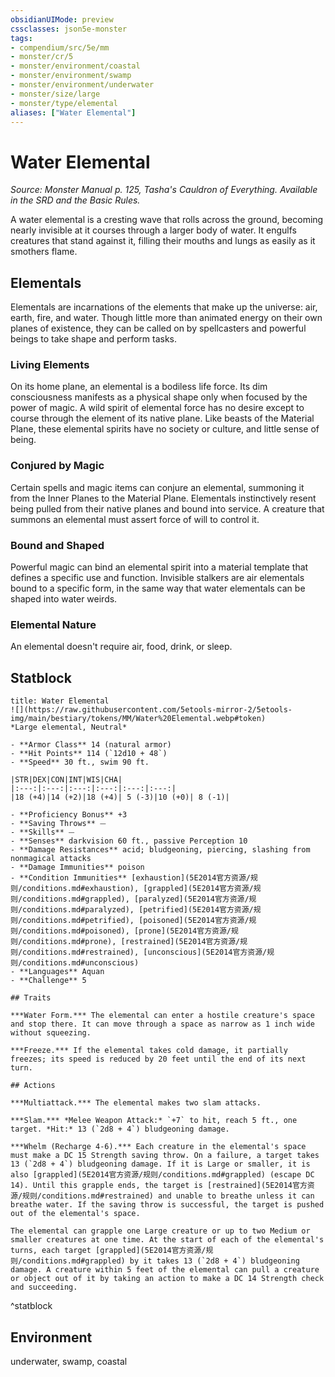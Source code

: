 ```yaml
---
obsidianUIMode: preview
cssclasses: json5e-monster
tags:
- compendium/src/5e/mm
- monster/cr/5
- monster/environment/coastal
- monster/environment/swamp
- monster/environment/underwater
- monster/size/large
- monster/type/elemental
aliases: ["Water Elemental"]
---
```

# Water Elemental
*Source: Monster Manual p. 125, Tasha's Cauldron of Everything. Available in the SRD and the Basic Rules.*  

A water elemental is a cresting wave that rolls across the ground, becoming nearly invisible at it courses through a larger body of water. It engulfs creatures that stand against it, filling their mouths and lungs as easily as it smothers flame.

## Elementals

Elementals are incarnations of the elements that make up the universe: air, earth, fire, and water. Though little more than animated energy on their own planes of existence, they can be called on by spellcasters and powerful beings to take shape and perform tasks.

### Living Elements

On its home plane, an elemental is a bodiless life force. Its dim consciousness manifests as a physical shape only when focused by the power of magic. A wild spirit of elemental force has no desire except to course through the element of its native plane. Like beasts of the Material Plane, these elemental spirits have no society or culture, and little sense of being.

### Conjured by Magic

Certain spells and magic items can conjure an elemental, summoning it from the Inner Planes to the Material Plane. Elementals instinctively resent being pulled from their native planes and bound into service. A creature that summons an elemental must assert force of will to control it.

### Bound and Shaped

Powerful magic can bind an elemental spirit into a material template that defines a specific use and function. Invisible stalkers are air elementals bound to a specific form, in the same way that water elementals can be shaped into water weirds.

### Elemental Nature

An elemental doesn't require air, food, drink, or sleep.

## Statblock

```ad-statblock
title: Water Elemental
![](https://raw.githubusercontent.com/5etools-mirror-2/5etools-img/main/bestiary/tokens/MM/Water%20Elemental.webp#token)
*Large elemental, Neutral*

- **Armor Class** 14 (natural armor)
- **Hit Points** 114 (`12d10 + 48`)
- **Speed** 30 ft., swim 90 ft.

|STR|DEX|CON|INT|WIS|CHA|
|:---:|:---:|:---:|:---:|:---:|:---:|
|18 (+4)|14 (+2)|18 (+4)| 5 (-3)|10 (+0)| 8 (-1)|

- **Proficiency Bonus** +3
- **Saving Throws** ⏤
- **Skills** ⏤
- **Senses** darkvision 60 ft., passive Perception 10
- **Damage Resistances** acid; bludgeoning, piercing, slashing from nonmagical attacks
- **Damage Immunities** poison
- **Condition Immunities** [exhaustion](5E2014官方资源/规则/conditions.md#exhaustion), [grappled](5E2014官方资源/规则/conditions.md#grappled), [paralyzed](5E2014官方资源/规则/conditions.md#paralyzed), [petrified](5E2014官方资源/规则/conditions.md#petrified), [poisoned](5E2014官方资源/规则/conditions.md#poisoned), [prone](5E2014官方资源/规则/conditions.md#prone), [restrained](5E2014官方资源/规则/conditions.md#restrained), [unconscious](5E2014官方资源/规则/conditions.md#unconscious)
- **Languages** Aquan
- **Challenge** 5

## Traits

***Water Form.*** The elemental can enter a hostile creature's space and stop there. It can move through a space as narrow as 1 inch wide without squeezing.

***Freeze.*** If the elemental takes cold damage, it partially freezes; its speed is reduced by 20 feet until the end of its next turn.

## Actions

***Multiattack.*** The elemental makes two slam attacks.

***Slam.*** *Melee Weapon Attack:* `+7` to hit, reach 5 ft., one target. *Hit:* 13 (`2d8 + 4`) bludgeoning damage.

***Whelm (Recharge 4-6).*** Each creature in the elemental's space must make a DC 15 Strength saving throw. On a failure, a target takes 13 (`2d8 + 4`) bludgeoning damage. If it is Large or smaller, it is also [grappled](5E2014官方资源/规则/conditions.md#grappled) (escape DC 14). Until this grapple ends, the target is [restrained](5E2014官方资源/规则/conditions.md#restrained) and unable to breathe unless it can breathe water. If the saving throw is successful, the target is pushed out of the elemental's space.

The elemental can grapple one Large creature or up to two Medium or smaller creatures at one time. At the start of each of the elemental's turns, each target [grappled](5E2014官方资源/规则/conditions.md#grappled) by it takes 13 (`2d8 + 4`) bludgeoning damage. A creature within 5 feet of the elemental can pull a creature or object out of it by taking an action to make a DC 14 Strength check and succeeding.
```
^statblock

## Environment

underwater, swamp, coastal